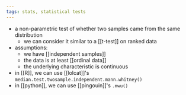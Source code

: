 ```yaml
---
tags: stats, statistical tests
---
```


- a non-parametric test of whether two samples came from the same distribution
	- we can consider it similar to a [[t-test]] on ranked data
- assumptions:
	- we have [[independent samples]]
	- the data is at least [[ordinal data]]
	- the underlying characteristic is continuous
- in [[R]], we can use [[lolcat]]'s `median.test.twosample.independent.mann.whitney()`
- in [[python]], we can use [[pingouin]]'s `.mwu()`